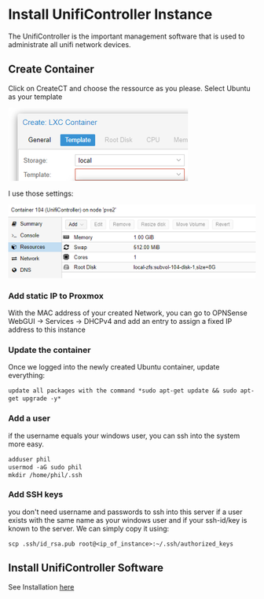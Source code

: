 # Install UnifiController Instance

The UnifiController is the important management software that is used to administrate all unifi network devices.

## Create Container

Click on CreateCT and choose the ressource as you please.
Select Ubuntu as your template

![Wizard](2020-07-17-22-34-06.png)

I use those settings:

![Settings](2020-07-17-23-05-28.png)

### Add static IP to Proxmox

With the MAC address of your created Network, you can go to OPNSense WebGUI -> Services -> DHCPv4 and add an entry to assign a fixed IP address to this instance

### Update the container

Once we logged into the newly created Ubuntu container, update everything:

    update all packages with the command *sudo apt-get update && sudo apt-get upgrade -y* 

### Add a user

if the username equals your windows user, you can ssh into the system more easy.

    adduser phil
    usermod -aG sudo phil 
    mkdir /home/phil/.ssh

### Add SSH keys

you don't need username and passwords to ssh into this server if a user exists with the same name as your windows user and if your ssh-id/key is known to the server. We can simply copy it using: 

    scp .ssh/id_rsa.pub root@<ip_of_instance>:~/.ssh/authorized_keys

## Install UnifiController Software

See Installation [here](https://community.ui.com/questions/UniFi-Installation-Scripts-or-UniFi-Easy-Update-Script-or-UniFi-Lets-Encrypt-or-Ubuntu-16-04-18-04-/ccbc7530-dd61-40a7-82ec-22b17f027776)
